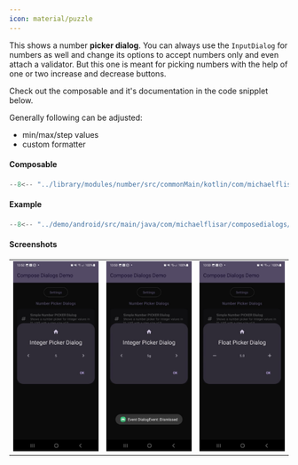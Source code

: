 ```yaml
---
icon: material/puzzle
---
```


This shows a number **picker dialog**. You can always use the `InputDialog` for numbers as well and change its options to accept numbers only and even attach a validator. But this one is meant for picking numbers with the help of one or two increase and decrease buttons.

Check out the composable and it's documentation in the code snipplet below.

Generally following can be adjusted:

* min/max/step values
* custom formatter

#### Composable

```kotlin
--8<-- "../library/modules/number/src/commonMain/kotlin/com/michaelflisar/composedialogs/dialogs/number/DialogNumberPicker.kt:constructor"
```

#### Example

```kotlin
--8<-- "../demo/android/src/main/java/com/michaelflisar/composedialogs/demo/demos/NumberDemos.kt:demo"
```

#### Screenshots

| | |                                                       |
|-|-|-------------------------------------------------------|
| ![Screenshot](../screenshots/number/demo_number1.jpg) | ![Screenshot](../screenshots/number/demo_number2.jpg) | ![Screenshot](../screenshots/number/demo_number3.jpg) |